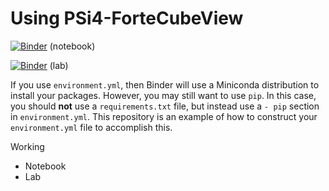 # Using PSi4-ForteCubeView

[![Binder](https://mybinder.org/badge_logo.svg)](https://mybinder.org/v2/gh/yychuang/109-2-compchem-lite/HEAD?filepath=index.ipynb)  (notebook) 

[![Binder](https://mybinder.org/badge_logo.svg)](https://mybinder.org/v2/gh/yychuang/109-2-compchem-lite/HEAD?urlpath=lab) (lab)


If you use `environment.yml`, then Binder will use a Miniconda distribution
to install your packages. However, you may still want to use `pip`. In
this case, you should **not** use a `requirements.txt` file, but instead use
a `- pip` section in `environment.yml`. This repository is an example of how
to construct your `environment.yml` file to accomplish this.


Working
* Notebook 
* Lab
